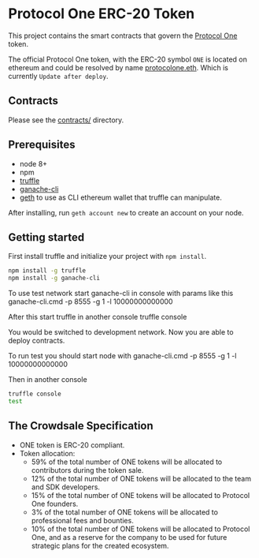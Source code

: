 # Protocol One ERC-20 Token
This project contains the smart contracts that govern the [Protocol One](https://protocol.one/) token.

The official Protocol One token, with the ERC-20 symbol `ONE` is located on ethereum 
and could be resolved by name [protocolone.eth](https://etherscan.io/address/protocolone.eth). Which is currently `Update after deploy`.

## Contracts

Please see the [contracts/](contracts) directory.

## Prerequisites
* node 8+
* npm
* [truffle](http://truffleframework.com/)
* [ganache-cli](https://github.com/trufflesuite/ganache-cli)
* [geth](https://github.com/ethereum/go-ethereum/wiki/Installation-Instructions-for-Mac) to use as CLI ethereum wallet that truffle can manipulate.

After installing, run `geth account new` to create an account on your node.

## Getting started 

First install truffle and initialize your project with `npm install`.

```sh
npm install -g truffle
npm install -g ganache-cli
```
To use test network start ganache-cli in console with params like this
ganache-cli.cmd -p 8555 -g 1 -l 10000000000000

After this start truffle in another console
truffle console

You would be switched to development network. Now you are able to deploy contracts.

To run test you should start node with 
ganache-cli.cmd -p 8555 -g 1 -l 10000000000000

Then in another console
```sh
truffle console
test
```

## The Crowdsale Specification
* ONE token is ERC-20 compliant.
* Token allocation:
	* 59% of the total number of ONE tokens will be allocated to contributors during the token sale.
	* 12% of the total number of ONE tokens will be allocated to the team and SDK developers.
	* 15% of the total number of ONE tokens will be allocated to Protocol One founders.
	* 3% of the total number of ONE tokens will be allocated to professional fees and bounties.
	* 10% of the total number of ONE tokens will be allocated to Protocol One, and as a reserve for the company to be used for future strategic plans for the created ecosystem.
